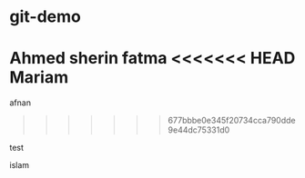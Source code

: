 # git-demo

Ahmed
sherin 
fatma
<<<<<<< HEAD
Mariam
=======
afnan
>>>>>>> 677bbbe0e345f20734cca790dde9e44dc75331d0


test










islam
